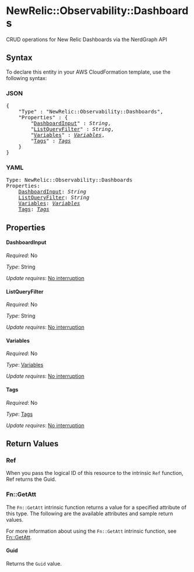 # NewRelic::Observability::Dashboards

CRUD operations for New Relic Dashboards via the NerdGraph API

## Syntax

To declare this entity in your AWS CloudFormation template, use the following syntax:

### JSON

<pre>
{
    "Type" : "NewRelic::Observability::Dashboards",
    "Properties" : {
        "<a href="#dashboardinput" title="DashboardInput">DashboardInput</a>" : <i>String</i>,
        "<a href="#listqueryfilter" title="ListQueryFilter">ListQueryFilter</a>" : <i>String</i>,
        "<a href="#variables" title="Variables">Variables</a>" : <i><a href="variables.md">Variables</a></i>,
        "<a href="#tags" title="Tags">Tags</a>" : <i><a href="tags.md">Tags</a></i>
    }
}
</pre>

### YAML

<pre>
Type: NewRelic::Observability::Dashboards
Properties:
    <a href="#dashboardinput" title="DashboardInput">DashboardInput</a>: <i>String</i>
    <a href="#listqueryfilter" title="ListQueryFilter">ListQueryFilter</a>: <i>String</i>
    <a href="#variables" title="Variables">Variables</a>: <i><a href="variables.md">Variables</a></i>
    <a href="#tags" title="Tags">Tags</a>: <i><a href="tags.md">Tags</a></i>
</pre>

## Properties

#### DashboardInput

_Required_: No

_Type_: String

_Update requires_: [No interruption](https://docs.aws.amazon.com/AWSCloudFormation/latest/UserGuide/using-cfn-updating-stacks-update-behaviors.html#update-no-interrupt)

#### ListQueryFilter

_Required_: No

_Type_: String

_Update requires_: [No interruption](https://docs.aws.amazon.com/AWSCloudFormation/latest/UserGuide/using-cfn-updating-stacks-update-behaviors.html#update-no-interrupt)

#### Variables

_Required_: No

_Type_: <a href="variables.md">Variables</a>

_Update requires_: [No interruption](https://docs.aws.amazon.com/AWSCloudFormation/latest/UserGuide/using-cfn-updating-stacks-update-behaviors.html#update-no-interrupt)

#### Tags

_Required_: No

_Type_: <a href="tags.md">Tags</a>

_Update requires_: [No interruption](https://docs.aws.amazon.com/AWSCloudFormation/latest/UserGuide/using-cfn-updating-stacks-update-behaviors.html#update-no-interrupt)

## Return Values

### Ref

When you pass the logical ID of this resource to the intrinsic `Ref` function, Ref returns the Guid.

### Fn::GetAtt

The `Fn::GetAtt` intrinsic function returns a value for a specified attribute of this type. The following are the available attributes and sample return values.

For more information about using the `Fn::GetAtt` intrinsic function, see [Fn::GetAtt](https://docs.aws.amazon.com/AWSCloudFormation/latest/UserGuide/intrinsic-function-reference-getatt.html).

#### Guid

Returns the <code>Guid</code> value.

